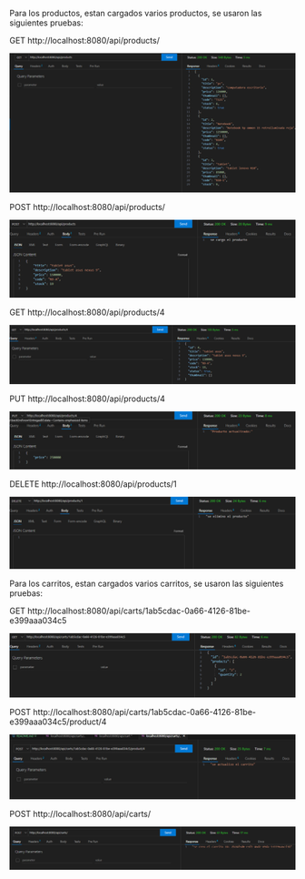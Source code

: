 Para los productos, estan cargados varios productos, se usaron las siguientes pruebas: 

GET http://localhost:8080/api/products/

![alt text](<img/Products/Screenshot 2024-07-10 020832.png>)

POST http://localhost:8080/api/products/

![alt text](<img/Products/Screenshot 2024-07-10 021320.png>)

GET http://localhost:8080/api/products/4

![alt text](<img/Products/Screenshot 2024-07-10 021416.png>)

PUT http://localhost:8080/api/products/4

![alt text](<img/Products/Screenshot 2024-07-10 021636.png>)

DELETE http://localhost:8080/api/products/1

![alt text](<img/Products/Screenshot 2024-07-10 021804.png>)


Para los carritos, estan cargados varios carritos, se usaron las siguientes pruebas: 

GET http://localhost:8080/api/carts/1ab5cdac-0a66-4126-81be-e399aaa034c5

![alt text](<img/Carts/Screenshot 2024-07-10 022126.png>)

POST http://localhost:8080/api/carts/1ab5cdac-0a66-4126-81be-e399aaa034c5/product/4

![alt text](<img/Carts/Screenshot 2024-07-10 022323.png>)

POST http://localhost:8080/api/carts/

![alt text](<img/Carts/Screenshot 2024-07-10 022524.png>)
